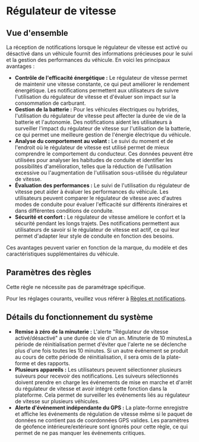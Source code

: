 # Régulateur de vitesse

## Vue d'ensemble

La réception de notifications lorsque le régulateur de vitesse est activé ou désactivé dans un véhicule fournit des informations précieuses pour le suivi et la gestion des performances du véhicule. En voici les principaux avantages :

* **Contrôle de l'efficacité énergétique :** Le régulateur de vitesse permet de maintenir une vitesse constante, ce qui peut améliorer le rendement énergétique. Les notifications permettent aux utilisateurs de suivre l'utilisation du régulateur de vitesse et d'évaluer son impact sur la consommation de carburant.
* **Gestion de la batterie :** Pour les véhicules électriques ou hybrides, l'utilisation du régulateur de vitesse peut affecter la durée de vie de la batterie et l'autonomie. Des notifications aident les utilisateurs à surveiller l'impact du régulateur de vitesse sur l'utilisation de la batterie, ce qui permet une meilleure gestion de l'énergie électrique du véhicule.
* **Analyse du comportement au volant :** Le suivi du moment et de l'endroit où le régulateur de vitesse est utilisé permet de mieux comprendre le comportement du conducteur. Ces données peuvent être utilisées pour analyser les habitudes de conduite et identifier les possibilités d'amélioration, telles que la réduction de l'utilisation excessive ou l'augmentation de l'utilisation sous-utilisée du régulateur de vitesse.
* **Évaluation des performances :** Le suivi de l'utilisation du régulateur de vitesse peut aider à évaluer les performances du véhicule. Les utilisateurs peuvent comparer le régulateur de vitesse avec d'autres modes de conduite pour évaluer l'efficacité sur différents itinéraires et dans différentes conditions de conduite.
* **Sécurité et confort :** Le régulateur de vitesse améliore le confort et la sécurité pendant les longs trajets. Des notifications permettent aux utilisateurs de savoir si le régulateur de vitesse est actif, ce qui leur permet d'adapter leur style de conduite en fonction des besoins.

Ces avantages peuvent varier en fonction de la marque, du modèle et des caractéristiques supplémentaires du véhicule.

## Paramètres des règles

Cette règle ne nécessite pas de paramétrage spécifique.

Pour les réglages courants, veuillez vous référer à [Règles et notifications](../../../guide-de-litilizateur/regles-et-notifications.md).

## Détails du fonctionnement du système

* **Remise à zéro de la minuterie :** L'alerte "Régulateur de vitesse activé/désactivé" a une durée de vie d'un an. Minuterie de 10 minutesLa période de réinitialisation permet d'éviter que l'alerte ne se déclenche plus d'une fois toutes les 10 minutes. Si un autre événement se produit au cours de cette période de réinitialisation, il sera omis de la plate-forme et des rapports.
* **Plusieurs appareils :** Les utilisateurs peuvent sélectionner plusieurs suiveurs pour recevoir des notifications. Les suiveurs sélectionnés doivent prendre en charge les événements de mise en marche et d'arrêt du régulateur de vitesse et avoir intégré cette fonction dans la plateforme. Cela permet de surveiller les événements liés au régulateur de vitesse sur plusieurs véhicules.
* **Alerte d'événement indépendante du GPS :** La plate-forme enregistre et affiche les événements de régulation de vitesse même si le paquet de données ne contient pas de coordonnées GPS valides. Les paramètres de géofence intérieure/extérieure sont ignorés pour cette règle, ce qui permet de ne pas manquer les événements critiques.
